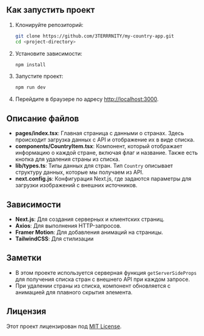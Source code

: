 
## Как запустить проект

1. Клонируйте репозиторий:

    ```bash
    git clone https://github.com/3TERRRNITY/my-country-app.git
    cd <project-directory>
    ```

2. Установите зависимости:

    ```bash
    npm install
    ```

3. Запустите проект:

    ```bash
    npm run dev
    ```

4. Перейдите в браузере по адресу [http://localhost:3000](http://localhost:3000).

## Описание файлов

- **pages/index.tsx**: Главная страница с данными о странах. Здесь происходит загрузка данных с API и отображение их в виде списка.
- **components/CountryItem.tsx**: Компонент, который отображает информацию о каждой стране, включая флаг и название. Также есть кнопка для удаления страны из списка.
- **lib/types.ts**: Типы данных для стран. Тип `Country` описывает структуру данных, которые мы получаем из API.
- **next.config.js**: Конфигурация Next.js, где задаются параметры для загрузки изображений с внешних источников.

## Зависимости

- **Next.js**: Для создания серверных и клиентских страниц.
- **Axios**: Для выполнения HTTP-запросов.
- **Framer Motion**: Для добавления анимаций на страницы.
- **TailwindCSS**: Для стилизации

## Заметки

- В этом проекте используется серверная функция `getServerSideProps` для получения списка стран с внешнего API при каждом запросе.
- При удалении страны из списка, компонент обновляется с анимацией для плавного скрытия элемента.

## Лицензия

Этот проект лицензирован под [MIT License](LICENSE).
